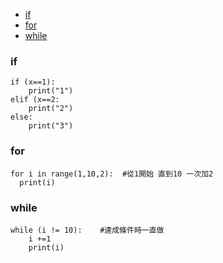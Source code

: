 - [if](if)
- [for](for)
- [while](while)

### if
```
if (x==1):
    print("1")
elif (x==2:
    print("2")
else:
    print("3")
```

### for
```
for i in range(1,10,2):  #從1開始 直到10 一次加2
  print(i)
```

### while
```
while (i != 10):    #達成條件時一直做
    i +=1
    print(i)
```
